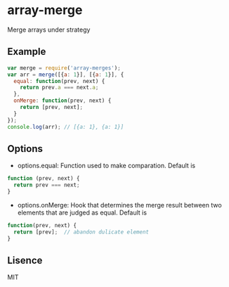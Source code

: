 # array-merge
Merge arrays under strategy

## Example
```javascript
var merge = require('array-merges');
var arr = merge([{a: 1}], [{a: 1}], {
  equal: function(prev, next) {
    return prev.a === next.a;
  },
  onMerge: function(prev, next) {
    return [prev, next];
  }
});
console.log(arr); // [{a: 1}, {a: 1}]
```
## Options

- options.equal: Function used to make comparation. Default is
```javascript
function (prev, next) {
  return prev === next;
}
```

- options.onMerge: Hook that determines the merge result between two
  elements that are judged as equal. Default is
```javascript
function(prev, next) {
  return [prev];  // abandon dulicate element
}
```
## Lisence
MIT
